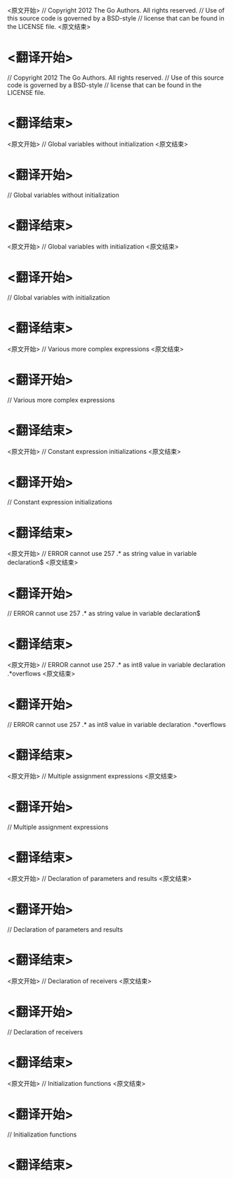 
<原文开始>
// Copyright 2012 The Go Authors. All rights reserved.
// Use of this source code is governed by a BSD-style
// license that can be found in the LICENSE file.
<原文结束>

# <翻译开始>
// Copyright 2012 The Go Authors. All rights reserved.
// Use of this source code is governed by a BSD-style
// license that can be found in the LICENSE file.
# <翻译结束>


<原文开始>
// Global variables without initialization
<原文结束>

# <翻译开始>
// Global variables without initialization
# <翻译结束>


<原文开始>
// Global variables with initialization
<原文结束>

# <翻译开始>
// Global variables with initialization
# <翻译结束>


<原文开始>
// Various more complex expressions
<原文结束>

# <翻译开始>
// Various more complex expressions
# <翻译结束>


<原文开始>
// Constant expression initializations
<原文结束>

# <翻译开始>
// Constant expression initializations
# <翻译结束>


<原文开始>
// ERROR cannot use 257 .* as string value in variable declaration$
<原文结束>

# <翻译开始>
// ERROR cannot use 257 .* as string value in variable declaration$
# <翻译结束>


<原文开始>
// ERROR cannot use 257 .* as int8 value in variable declaration .*overflows
<原文结束>

# <翻译开始>
// ERROR cannot use 257 .* as int8 value in variable declaration .*overflows
# <翻译结束>


<原文开始>
// Multiple assignment expressions
<原文结束>

# <翻译开始>
// Multiple assignment expressions
# <翻译结束>


<原文开始>
// Declaration of parameters and results
<原文结束>

# <翻译开始>
// Declaration of parameters and results
# <翻译结束>


<原文开始>
// Declaration of receivers
<原文结束>

# <翻译开始>
// Declaration of receivers
# <翻译结束>


<原文开始>
// Initialization functions
<原文结束>

# <翻译开始>
// Initialization functions
# <翻译结束>


